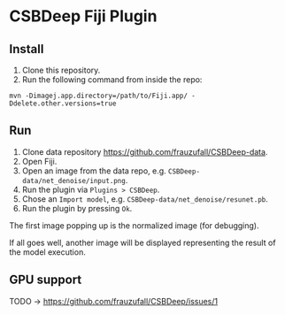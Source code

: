 # CSBDeep Fiji Plugin

## Install
1. Clone this repository.
2. Run the following command from inside the repo:
```
mvn -Dimagej.app.directory=/path/to/Fiji.app/ -Ddelete.other.versions=true
```

## Run
1. Clone data repository https://github.com/frauzufall/CSBDeep-data.
2. Open Fiji.
3. Open an image from the data repo, e.g. `CSBDeep-data/net_denoise/input.png`.
4. Run the plugin via `Plugins > CSBDeep`.
5. Chose an `Import model`, e.g. `CSBDeep-data/net_denoise/resunet.pb`.
6. Run the plugin by pressing `Ok`.

The first image popping up is the normalized image (for debugging).

If all goes well, another image will be displayed representing the result of the model execution.

## GPU support
TODO -> https://github.com/frauzufall/CSBDeep/issues/1

